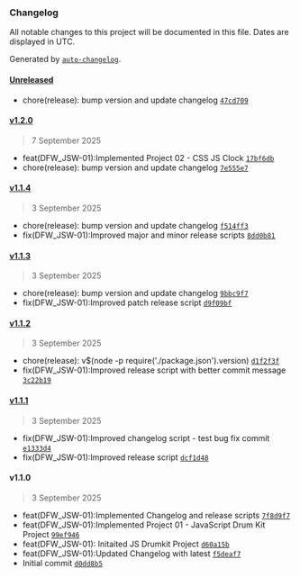 ### Changelog

All notable changes to this project will be documented in this file. Dates are displayed in UTC.

Generated by [`auto-changelog`](https://github.com/CookPete/auto-changelog).

#### [Unreleased](https://github.com/sathiranipun/frontenddevroadmap/compare/v1.2.0...HEAD)

- chore(release): bump version and update changelog [`47cd709`](https://github.com/sathiranipun/frontenddevroadmap/commit/47cd709b0cec5e5d3c9e966fb86ef5a77c562dcd)

#### [v1.2.0](https://github.com/sathiranipun/frontenddevroadmap/compare/v1.1.4...v1.2.0)

> 7 September 2025

- feat(DFW_JSW-01):Implemented Project 02  - CSS JS Clock [`17bf6db`](https://github.com/sathiranipun/frontenddevroadmap/commit/17bf6db19bbb2246cb34361567d84658c286179c)
- chore(release): bump version and update changelog [`7e555e7`](https://github.com/sathiranipun/frontenddevroadmap/commit/7e555e7719137ec1715e2172e2a112e605a7344e)

#### [v1.1.4](https://github.com/sathiranipun/frontenddevroadmap/compare/v1.1.3...v1.1.4)

> 3 September 2025

- chore(release): bump version and update changelog [`f514ff3`](https://github.com/sathiranipun/frontenddevroadmap/commit/f514ff321065a0ab71506a15cc49ae331d209b28)
- fix(DFW_JSW-01):Improved major and minor release scripts [`8dd0b81`](https://github.com/sathiranipun/frontenddevroadmap/commit/8dd0b811dd8d607a1f2effa35ee2500b7bcaadb0)

#### [v1.1.3](https://github.com/sathiranipun/frontenddevroadmap/compare/v1.1.2...v1.1.3)

> 3 September 2025

- chore(release): bump version and update changelog [`9bbc9f7`](https://github.com/sathiranipun/frontenddevroadmap/commit/9bbc9f736a59c620b4209e32af91901ca6a89e41)
- fix(DFW_JSW-01):Improved patch release script [`d9f09bf`](https://github.com/sathiranipun/frontenddevroadmap/commit/d9f09bfdcaf582af38d7298abf5ed9e56dc66d2e)

#### [v1.1.2](https://github.com/sathiranipun/frontenddevroadmap/compare/v1.1.1...v1.1.2)

> 3 September 2025

- chore(release): v$(node -p require('./package.json').version) [`d1f2f3f`](https://github.com/sathiranipun/frontenddevroadmap/commit/d1f2f3fe40c7e8ab629c280affda3adeeee7d021)
- fix(DFW_JSW-01):Improved release script with better commit message [`3c22b19`](https://github.com/sathiranipun/frontenddevroadmap/commit/3c22b19ebd7d725e6c4f1db2d53940af4af0c75d)

#### [v1.1.1](https://github.com/sathiranipun/frontenddevroadmap/compare/v1.1.0...v1.1.1)

> 3 September 2025

- fix(DFW_JSW-01):Improved changelog script - test bug fix commit [`e1333d4`](https://github.com/sathiranipun/frontenddevroadmap/commit/e1333d485615a6cd6aede5383a22eafe43600807)
- fix(DFW_JSW-01):Improved release script [`dcf1d48`](https://github.com/sathiranipun/frontenddevroadmap/commit/dcf1d48475df7b634fb7e6080ba9271a569ef1f1)

#### v1.1.0

> 3 September 2025

- feat(DFW_JSW-01):Implemented Changelog and release scripts [`7f8d9f7`](https://github.com/sathiranipun/frontenddevroadmap/commit/7f8d9f77c331f945cb3e6d5a462ea5f7e12b8098)
- feat(DFW_JSW-01):Implemented Project 01 - JavaScript Drum Kit Project [`99ef946`](https://github.com/sathiranipun/frontenddevroadmap/commit/99ef946118e923947ccf9cf6ebc5853ae2c0258c)
- feat(DFW_JSW-01): Initaited JS Drumkit Project [`d60a15b`](https://github.com/sathiranipun/frontenddevroadmap/commit/d60a15b944653095eae768d93df4eecf7e750b4c)
- feat(DFW_JSW-01):Updated Changelog with latest [`f5deaf7`](https://github.com/sathiranipun/frontenddevroadmap/commit/f5deaf7c947c46c0bb4653a718d7d44991e2caab)
- Initial commit [`d0dd8b5`](https://github.com/sathiranipun/frontenddevroadmap/commit/d0dd8b58abb102ef8e34203d4e14d0e4142309cd)
